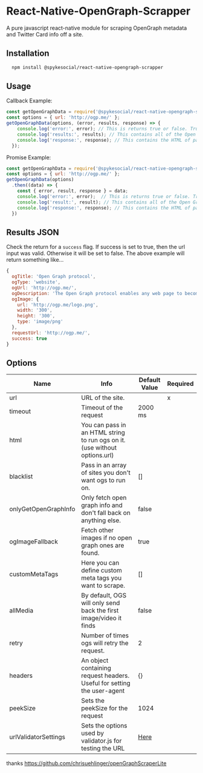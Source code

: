 # React-Native-OpenGraph-Scrapper

A pure javascript react-native module for scraping OpenGraph metadata and Twitter Card info off a site.  

## Installation

```bash
  npm install @spykesocial/react-native-opengraph-scrapper
```

## Usage

Callback Example:
```javascript
const getOpenGraphData = require('@spykesocial/react-native-opengraph-scrapper');
const options = { url: 'http://ogp.me/' };
getOpenGraphData(options, (error, results, response) => {
    console.log('error:', error); // This is returns true or false. True if there was a error. The error it self is inside the results object.
    console.log('results:', results); // This contains all of the Open Graph results
    console.log('response:', response); // This contains the HTML of page
  });
```

Promise Example:
```javascript
const getOpenGraphData = require('@spykesocial/react-native-opengraph-scrapper');
const options = { url: 'http://ogp.me/' };
getOpenGraphData(options)
  .then((data) => {
    const { error, result, response } = data;
    console.log('error:', error);  // This is returns true or false. True if there was a error. The error it self is inside the results object.
    console.log('result:', result); // This contains all of the Open Graph results
    console.log('response:', response); // This contains the HTML of page
  })
```

## Results JSON

Check the return for a ```success``` flag. If success is set to true, then the url input was valid. Otherwise it will be set to false. The above example will return something like...
```javascript
{
  ogTitle: 'Open Graph protocol',
  ogType: 'website',
  ogUrl: 'http://ogp.me/',
  ogDescription: 'The Open Graph protocol enables any web page to become a rich object in a social graph.',
  ogImage: {
    url: 'http://ogp.me/logo.png',
    width: '300',
    height: '300',
    type: 'image/png'
  },
  requestUrl: 'http://ogp.me/',
  success: true
}
```

## Options
| Name                 | Info                                                                       | Default Value | Required |
|----------------------|----------------------------------------------------------------------------|---------------|----------|
| url                  | URL of the site.                                                           |               | x        |
| timeout              | Timeout of the request                                                     | 2000 ms       |          |
| html                 | You can pass in an HTML string to run ogs on it. (use without options.url) |               |          |
| blacklist            | Pass in an array of sites you don't want ogs to run on.                    | []            |          |
| onlyGetOpenGraphInfo | Only fetch open graph info and don't fall back on anything else.           | false         |          |
| ogImageFallback      | Fetch other images if no open graph ones are found.                        | true          |          |
| customMetaTags       | Here you can define custom meta tags you want to scrape.                   | []            |          |
| allMedia             | By default, OGS will only send back the first image/video it finds         | false         |          |
| retry                | Number of times ogs will retry the request.                                | 2             |          |
| headers              | An object containing request headers. Useful for setting the user-agent    | {}            |          |
| peekSize             | Sets the peekSize for the request                                          | 1024          |          |
| urlValidatorSettings | Sets the options used by validator.js for testing the URL                  | [Here](https://github.com/jshemas/openGraphScraper/blob/master/lib/openGraphScraper.js#L21-L36)          |          |




thanks https://github.com/chrisuehlinger/openGraphScraperLite
